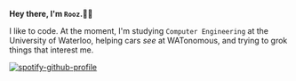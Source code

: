 **Hey there, I'm `Rooz`.🕴🏽**

I like to code. At the moment, I'm studying `Computer Engineering` at the University of Waterloo, helping cars _see_ at WATonomous, and trying to grok things that interest me.

[![spotify-github-profile](https://spotify-github-profile.vercel.app/api/view?uid=vtuzyimbs6xxl75x73yo2tom2&cover_image=true&theme=natemoo-re&show_offline=false&background_color=121212&interchange=false&bar_color=808080&bar_color_cover=false)](https://open.spotify.com/)
